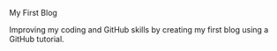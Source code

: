 My First Blog

Improving my coding and GitHub skills by creating my first blog using a GitHub tutorial.
